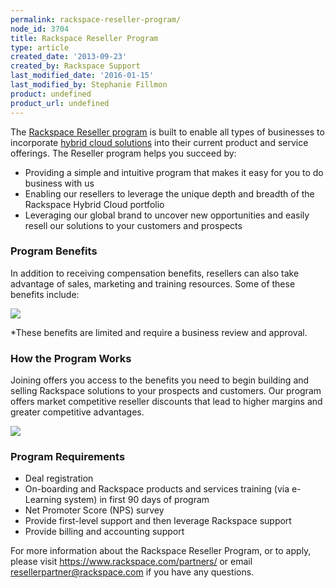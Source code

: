 ```yaml
---
permalink: rackspace-reseller-program/
node_id: 3704
title: Rackspace Reseller Program
type: article
created_date: '2013-09-23'
created_by: Rackspace Support
last_modified_date: '2016-01-15'
last_modified_by: Stephanie Fillmon
product: undefined
product_url: undefined
---
```


The [Rackspace Reseller program](https://www.rackspace.com/partners/) is
built to enable all types of businesses to incorporate [hybrid cloud solutions](http://www.rackspace.com/cloud/hybrid/) into their current
product and service offerings. The Reseller program helps you succeed
by:

-   Providing a simple and intuitive program that makes it easy for you
    to do business with us
-   Enabling our resellers to leverage the unique depth and breadth of
    the Rackspace Hybrid Cloud portfolio
-   Leveraging our global brand to uncover new opportunities and easily
    resell our solutions to your customers and prospects

### Program Benefits

In addition to receiving compensation benefits, resellers can also take
advantage of sales, marketing and training resources. Some of these
benefits include:

![](https://8026b2e3760e2433679c-fffceaebb8c6ee053c935e8915a3fbe7.ssl.cf2.rackcdn.com/field/image/Reseller_Prog_Collateral_Update-1a.png)

\*These benefits are limited and require a business review and approval.

### How the Program Works

Joining offers you access to the benefits you need to begin building and
selling Rackspace solutions to your prospects and customers. Our program
offers market competitive reseller discounts that lead to higher margins
and greater competitive advantages.

![](https://8026b2e3760e2433679c-fffceaebb8c6ee053c935e8915a3fbe7.ssl.cf2.rackcdn.com/field/image/Reseller_Prog_Collateral_Update-2a.png)

### Program Requirements

-   Deal registration
-   On-boarding and Rackspace products and services training (via
    e-Learning system) in first 90 days of program
-   Net Promoter Score (NPS) survey
-   Provide first-level support and then leverage Rackspace support
-   Provide billing and accounting support

For more information about the Rackspace Reseller Program, or to apply,
please visit <https://www.rackspace.com/partners/> or email
<resellerpartner@rackspace.com> if you have any questions.
